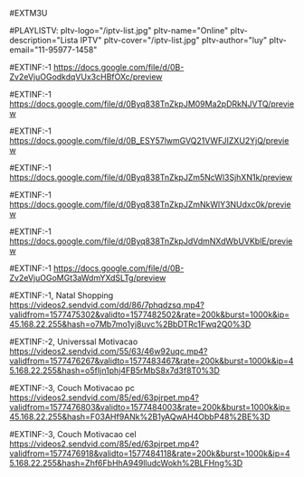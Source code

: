 #EXTM3U

#PLAYLISTV: pltv-logo="/iptv-list.jpg" pltv-name="Online" pltv-description="Lista IPTV" pltv-cover="/iptv-list.jpg" pltv-author="luy" pltv-email="11-95977-1458"



#EXTINF:-1
https://docs.google.com/file/d/0B-Zv2eVjuOGodkdqVUx3cHBfOXc/preview

#EXTINF:-1
https://docs.google.com/file/d/0Byq838TnZkpJM09Ma2pDRkNJVTQ/preview


#EXTINF:-1
https://docs.google.com/file/d/0B_ESY57lwmGVQ21VWFJIZXU2YjQ/preview

#EXTINF:-1
https://docs.google.com/file/d/0Byq838TnZkpJZm5NcWl3SjhXN1k/preview

#EXTINF:-1
https://docs.google.com/file/d/0Byq838TnZkpJZmNkWlY3NUdxc0k/preview

#EXTINF:-1
https://docs.google.com/file/d/0Byq838TnZkpJdVdmNXdWbUVKblE/preview

#EXTINF:-1
https://docs.google.com/file/d/0B-Zv2eVjuOGoMGt3aWdmYXdSLTg/preview

#EXTINF:-1, Natal Shopping
https://videos2.sendvid.com/dd/86/7phqdzsq.mp4?validfrom=1577475302&validto=1577482502&rate=200k&burst=1000k&ip=45.168.22.255&hash=o7Mb7mo1yj8uvc%2BbDTRc1Fwq2Q0%3D

#EXTINF:-2, Universsal Motivacao
https://videos2.sendvid.com/55/63/46w92uqc.mp4?validfrom=1577476267&validto=1577483467&rate=200k&burst=1000k&ip=45.168.22.255&hash=o5fIjn1phj4FB5rMbS8x7d3f8T0%3D

#EXTINF:-3, Couch Motivacao pc
https://videos2.sendvid.com/85/ed/63pjrpet.mp4?validfrom=1577476803&validto=1577484003&rate=200k&burst=1000k&ip=45.168.22.255&hash=F03AHf9ANk%2B1yAQwAH4ObbP48%2BE%3D

#EXTINF:-3, Couch Motivacao cel
https://videos2.sendvid.com/85/ed/63pjrpet.mp4?validfrom=1577476918&validto=1577484118&rate=200k&burst=1000k&ip=45.168.22.255&hash=Zhf6FbHhA949lludcWokh%2BLFHng%3D
